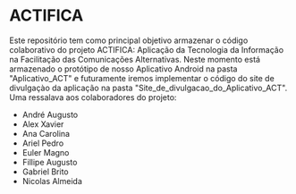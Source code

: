 # ACTIFICA

Este repositório tem como principal objetivo armazenar o código colaborativo do projeto ACTIFICA: Aplicação da Tecnologia da Informação na Facilitação das Comunicações Alternativas.
Neste momento está armazenado o protótipo de nosso Aplicativo Android na pasta "Aplicativo_ACT" e futuramente iremos implementar o código do site de divulgaçào da aplicação na pasta "Site_de_divulgacao_do_Aplicativo_ACT".
Uma ressalava aos colaboradores do projeto:
- André Augusto
- Alex Xavier
- Ana Carolina
- Ariel Pedro
- Euler Magno
- Fillipe Augusto
- Gabriel Brito
- Nicolas Almeida
